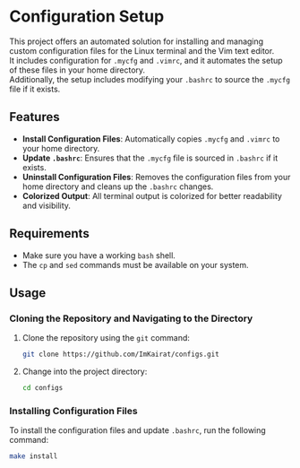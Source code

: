 # Configuration Setup

This project offers an automated solution for installing and managing custom configuration files for the Linux terminal and the Vim text editor.  
It includes configuration for `.mycfg` and `.vimrc`, and it automates the setup of these files in your home directory.  
Additionally, the setup includes modifying your `.bashrc` to source the `.mycfg` file if it exists.

## Features

- **Install Configuration Files**: Automatically copies `.mycfg` and `.vimrc` to your home directory.
- **Update `.bashrc`**: Ensures that the `.mycfg` file is sourced in `.bashrc` if it exists.
- **Uninstall Configuration Files**: Removes the configuration files from your home directory and cleans up the `.bashrc` changes.
- **Colorized Output**: All terminal output is colorized for better readability and visibility.

## Requirements

- Make sure you have a working `bash` shell.
- The `cp` and `sed` commands must be available on your system.

## Usage

### Cloning the Repository and Navigating to the Directory

1. Clone the repository using the `git` command:

    ```bash
    git clone https://github.com/ImKairat/configs.git
    ```

2. Change into the project directory:

    ```bash
    cd configs
    ```

### Installing Configuration Files

To install the configuration files and update `.bashrc`, run the following command:

```bash
make install
